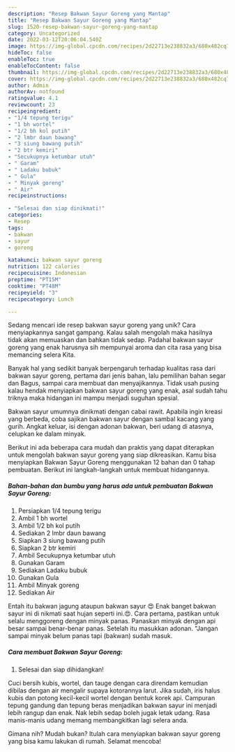 ```yaml
---
description: "Resep Bakwan Sayur Goreng yang Mantap"
title: "Resep Bakwan Sayur Goreng yang Mantap"
slug: 1520-resep-bakwan-sayur-goreng-yang-mantap
category: Uncategorized
date: 2022-03-12T20:06:04.540Z
image: https://img-global.cpcdn.com/recipes/2d22713e238832a3/680x482cq70/bakwan-sayur-goreng-foto-resep-utama.jpg
hideToc: false
enableToc: true
enableTocContent: false
thumbnail: https://img-global.cpcdn.com/recipes/2d22713e238832a3/680x482cq70/bakwan-sayur-goreng-foto-resep-utama.jpg
cover: https://img-global.cpcdn.com/recipes/2d22713e238832a3/680x482cq70/bakwan-sayur-goreng-foto-resep-utama.jpg
author: Admin
authorAv: notfound
ratingvalue: 4.1
reviewcount: 23
recipeingredient:
- "1/4 tepung terigu"
- "1 bh wortel"
- "1/2 bh kol putih"
- "2 lmbr daun bawang"
- "3 siung bawang putih"
- "2 btr kemiri"
- "Secukupnya ketumbar utuh"
- " Garam"
- " Ladaku bubuk"
- " Gula"
- " Minyak goreng"
- " Air"
recipeinstructions:

- "Selesai dan siap dinikmati!"
categories:
- Resep
tags:
- bakwan
- sayur
- goreng

katakunci: bakwan sayur goreng 
nutrition: 122 calories
recipecuisine: Indonesian
preptime: "PT15M"
cooktime: "PT48M"
recipeyield: "3"
recipecategory: Lunch

---
```





Sedang mencari ide resep bakwan sayur goreng yang unik? Cara menyiapkannya sangat gampang. Kalau salah mengolah maka hasilnya tidak akan memuaskan dan bahkan tidak sedap. Padahal bakwan sayur goreng yang enak harusnya sih mempunyai aroma dan cita rasa yang bisa memancing selera Kita.





Banyak hal yang sedikit banyak berpengaruh terhadap kualitas rasa dari bakwan sayur goreng, pertama dari jenis bahan, lalu pemilihan bahan segar dan Bagus, sampai cara membuat dan menyajikannya. Tidak usah pusing kalau hendak menyiapkan bakwan sayur goreng yang enak,      asal sudah tahu triknya maka hidangan ini mampu menjadi suguhan spesial.














Bakwan sayur umumnya dinikmati dengan cabai rawit. Apabila ingin kreasi yang berbeda, coba sajikan bakwan sayur dengan sambal kacang yang gurih. Angkat keluar, isi dengan adonan bakwan, beri udang di atasnya, celupkan ke dalam minyak.






Berikut ini ada beberapa cara mudah dan praktis yang dapat diterapkan untuk mengolah bakwan sayur goreng yang siap dikreasikan. Kamu bisa menyiapkan Bakwan Sayur Goreng menggunakan 12 bahan dan 0 tahap pembuatan. Berikut ini langkah-langkah untuk membuat hidangannya.

<!--inarticleads1-->

##### Bahan-bahan dan bumbu yang harus ada untuk pembuatan Bakwan Sayur Goreng:

1. Persiapkan 1/4 tepung terigu
1. Ambil 1 bh wortel
1. Ambil 1/2 bh kol putih
1. Sediakan 2 lmbr daun bawang
1. Siapkan 3 siung bawang putih
1. Siapkan 2 btr kemiri
1. Ambil Secukupnya ketumbar utuh
1. Gunakan  Garam
1. Sediakan  Ladaku bubuk
1. Gunakan  Gula
1. Ambil  Minyak goreng
1. Sediakan  Air


Entah itu bakwan jagung ataupun bakwan sayur 😍 Enak banget bakwan sayur ini di nikmati saat hujan seperti ini.😍. Cara pertama, pastikan untuk selalu menggoreng dengan minyak panas. Panaskan minyak dengan api besar sampai benar-benar panas. Setelah itu masukkan adonan. &#34;Jangan sampai minyak belum panas tapi (bakwan) sudah masuk. 

<!--inarticleads2-->

##### Cara membuat Bakwan Sayur Goreng:


1. Selesai dan siap dihidangkan!

Cuci bersih kubis, wortel, dan tauge dengan cara direndam kemudian dibilas dengan air mengalir supaya kotorannya larut. Jika sudah, iris halus kubis dan potong kecil-kecil wortel dengan bentuk korek api. Campuran tepung gandung dan tepung beras menjadikan bakwan sayur ini menjadi lebih rangup dan enak. Nak lebih sedap boleh jugak letak udang. Rasa manis-manis udang memang membangkitkan lagi selera anda. 

Gimana nih? Mudah bukan? Itulah cara menyiapkan bakwan sayur goreng yang bisa kamu lakukan di rumah. Selamat mencoba!
